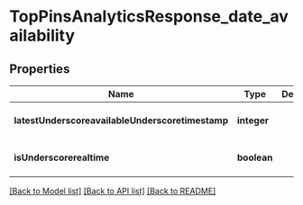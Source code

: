 # TopPinsAnalyticsResponse_date_availability

## Properties
Name | Type | Description | Notes
------------ | ------------- | ------------- | -------------
**latestUnderscoreavailableUnderscoretimestamp** | **integer** |  | [optional] [default to null]
**isUnderscorerealtime** | **boolean** |  | [optional] [default to null]

[[Back to Model list]](../README.md#documentation-for-models) [[Back to API list]](../README.md#documentation-for-api-endpoints) [[Back to README]](../README.md)


